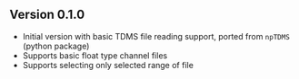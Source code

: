 ## Version 0.1.0

- Initial version with basic TDMS file reading support, ported from `npTDMS` (python package)
- Supports basic float type channel files
- Supports selecting only selected range of file
